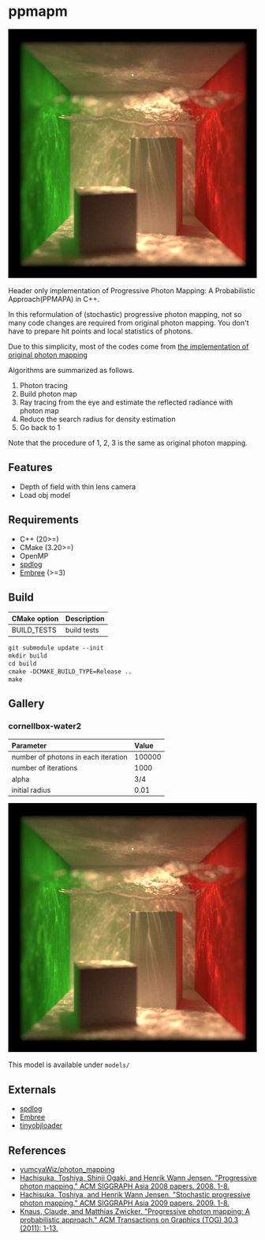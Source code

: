 # ppmapm

![](img/cornellbox-water2_ppmapa.png)

Header only implementation of Progressive Photon Mapping: A Probabilistic Approach(PPMAPA) in C++.

In this reformulation of (stochastic) progressive photon mapping, not so many code changes are required from original photon mapping. You don't have to prepare hit points and local statistics of photons.

Due to this simplicity, most of the codes come from [the implementation of original photon mapping](https://github.com/yumcyaWiz/photon_mapping)

Algorithms are summarized as follows.

1. Photon tracing
2. Build photon map
3. Ray tracing from the eye and estimate the reflected radiance with photon map
4. Reduce the search radius for density estimation
5. Go back to 1

Note that the procedure of 1, 2, 3 is the same as original photon mapping.

## Features

* Depth of field with thin lens camera
* Load obj model

## Requirements

* C++ (20>=)
* CMake (3.20>=)
* OpenMP
* [spdlog](https://github.com/gabime/spdlog)
* [Embree](https://github.com/embree/embree) (>=3)

## Build

|CMake option|Description|
|:--|:--|
|BUILD_TESTS|build tests|

```
git submodule update --init
mkdir build
cd build
cmake -DCMAKE_BUILD_TYPE=Release ..
make
```

## Gallery

### cornellbox-water2

|Parameter|Value|
|:--|:--|
|number of photons in each iteration|100000|
|number of iterations|1000|
|alpha|3/4|
|initial radius|0.01|

![](img/cornellbox-water2_ppmapa.png)

This model is available under `models/`

## Externals

* [spdlog](https://github.com/gabime/spdlog)
* [Embree](https://github.com/embree/embree)
* [tinyobjloader](https://github.com/tinyobjloader/tinyobjloader)

## References

* [yumcyaWiz/photon_mapping](https://github.com/yumcyaWiz/photon_mapping)
* [Hachisuka, Toshiya, Shinji Ogaki, and Henrik Wann Jensen. "Progressive photon mapping." ACM SIGGRAPH Asia 2008 papers. 2008. 1-8.](https://doi.org/10.1145/1457515.1409083)
* [Hachisuka, Toshiya, and Henrik Wann Jensen. "Stochastic progressive photon mapping." ACM SIGGRAPH Asia 2009 papers. 2009. 1-8.](https://doi.org/10.1145/1661412.1618487)
* [Knaus, Claude, and Matthias Zwicker. "Progressive photon mapping: A probabilistic approach." ACM Transactions on Graphics (TOG) 30.3 (2011): 1-13.](https://doi.org/10.1145/1966394.1966404)